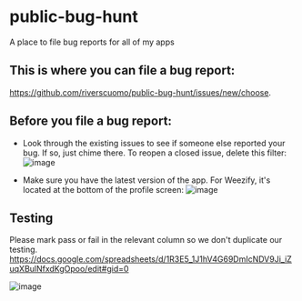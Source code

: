 # public-bug-hunt
A place to file bug reports for all of my apps

## This is where you can file a bug report:
https://github.com/riverscuomo/public-bug-hunt/issues/new/choose.

## Before you file a bug report:
- Look through the existing issues to see if someone else reported your bug. If so, just chime there.
To reopen a closed issue, delete this filter:
![image](https://github.com/riverscuomo/public-bug-hunt/assets/24362267/9eea1b8e-3b43-488c-915a-7f100b3bfe5e)

- Make sure you have the latest version of the app. For Weezify, it's located at the bottom of the profile screen:
![image](https://github.com/riverscuomo/public-bug-hunt/assets/24362267/b57c16ca-6d6e-4c89-964e-9e2ccf46c0d7)

## Testing
Please mark pass or fail in the relevant column so we don't duplicate our testing.
https://docs.google.com/spreadsheets/d/1R3E5_1J1hV4G69DmIcNDV9Ji_iZuqXBulNfxdKgOpoo/edit#gid=0

![image](https://github.com/riverscuomo/public-bug-hunt/assets/24362267/8d6b99d7-3b82-40ae-8833-4283eb69615c)





